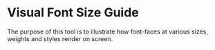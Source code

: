 Visual Font Size Guide
=======================

The purpose of this tool is to illustrate how font-faces at various sizes, weights and styles render on screen.
